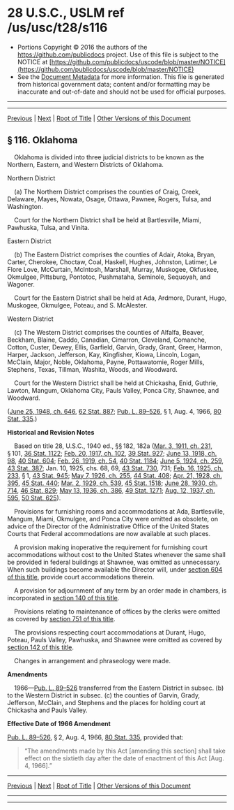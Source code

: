 ---
---

# 28 U.S.C., USLM ref /us/usc/t28/s116

* Portions Copyright © 2016 the authors of the https://github.com/publicdocs project.
  Use of this file is subject to the NOTICE at [https://github.com/publicdocs/uscode/blob/master/NOTICE](https://github.com/publicdocs/uscode/blob/master/NOTICE)
* See the [Document Metadata](././../../../../..//README.md) for more information.
  This file is generated from historical government data; content and/or formatting may be inaccurate and out-of-date and should not be used for official purposes.

----------
----------

[Previous](./../../../../..//us/usc/t28/ptI/ch5/m__us_usc_t28_s115.md) | [Next](./../../../../..//us/usc/t28/ptI/ch5/m__us_usc_t28_s117.md) | [Root of Title](./../../../../../) | [Other Versions of this Document](https://publicdocs.github.io/go/links?ns=uslm&ref=%2Fus%2Fusc%2Ft28%2Fs116)

## § 116. Oklahoma

    Oklahoma is divided into three judicial districts to be known as the Northern, Eastern, and Western Districts of Oklahoma.

Northern District

    (a) The Northern District comprises the counties of Craig, Creek, Delaware, Mayes, Nowata, Osage, Ottawa, Pawnee, Rogers, Tulsa, and Washington.

    Court for the Northern District shall be held at Bartlesville, Miami, Pawhuska, Tulsa, and Vinita.

Eastern District

    (b) The Eastern District comprises the counties of Adair, Atoka, Bryan, Carter, Cherokee, Choctaw, Coal, Haskell, Hughes, Johnston, Latimer, Le Flore Love, McCurtain, McIntosh, Marshall, Murray, Muskogee, Okfuskee, Okmulgee, Pittsburg, Pontotoc, Pushmataha, Seminole, Sequoyah, and Wagoner.

    Court for the Eastern District shall be held at Ada, Ardmore, Durant, Hugo, Muskogee, Okmulgee, Poteau, and S. McAlester.

Western District

    (c) The Western District comprises the counties of Alfalfa, Beaver, Beckham, Blaine, Caddo, Canadian, Cimarron, Cleveland, Comanche, Cotton, Custer, Dewey, Ellis, Garfield, Garvin, Grady, Grant, Greer, Harmon, Harper, Jackson, Jefferson, Kay, Kingfisher, Kiowa, Lincoln, Logan, McClain, Major, Noble, Oklahoma, Payne, Pottawatomie, Roger Mills, Stephens, Texas, Tillman, Washita, Woods, and Woodward.

    Court for the Western District shall be held at Chickasha, Enid, Guthrie, Lawton, Mangum, Oklahoma City, Pauls Valley, Ponca City, Shawnee, and Woodward.

([June 25, 1948, ch. 646][/us/act/1948-06-25/ch646], [62 Stat. 887][/us/stat/62/887]; [Pub. L. 89–526][/us/pl/89/526], § 1, Aug. 4, 1966, [80 Stat. 335][/us/stat/80/335].)

 __Historical and Revision Notes__ 

    Based on title 28, U.S.C., 1940 ed., §§ 182, 182a ([Mar. 3, 1911, ch. 231][/us/act/1911-03-03/ch231], § 101, [36 Stat. 1122][/us/stat/36/1122]; [Feb. 20, 1917, ch. 102][/us/act/1917-02-20/ch102], [39 Stat. 927][/us/stat/39/927]; [June 13, 1918, ch. 98][/us/act/1918-06-13/ch98], [40 Stat. 604][/us/stat/40/604]; [Feb. 26, 1919, ch. 54][/us/act/1919-02-26/ch54], [40 Stat. 1184][/us/stat/40/1184]; [June 5, 1924, ch. 259][/us/act/1924-06-05/ch259], [43 Stat. 387][/us/stat/43/387]; Jan. 10, 1925, chs. 68, 69, [43 Stat. 730][/us/stat/43/730], 731; [Feb. 16, 1925, ch. 233][/us/act/1925-02-16/ch233], § 1, [43 Stat. 945][/us/stat/43/945]; [May 7, 1926, ch. 255][/us/act/1926-05-07/ch255], [44 Stat. 408][/us/stat/44/408]; [Apr. 21, 1928, ch. 395][/us/act/1928-04-21/ch395], [45 Stat. 440][/us/stat/45/440]; [Mar. 2, 1929, ch. 539][/us/act/1929-03-02/ch539], [45 Stat. 1518][/us/stat/45/1518]; [June 28, 1930, ch. 714][/us/act/1930-06-28/ch714], [46 Stat. 829][/us/stat/46/829]; [May 13, 1936, ch. 386][/us/act/1936-05-13/ch386], [49 Stat. 1271][/us/stat/49/1271]; [Aug. 12, 1937, ch. 595][/us/act/1937-08-12/ch595], [50 Stat. 625][/us/stat/50/625]).

    Provisions for furnishing rooms and accommodations at Ada, Bartlesville, Mangum, Miami, Okmulgee, and Ponca City were omitted as obsolete, on advice of the Director of the Administrative Office of the United States Courts that Federal accommodations are now available at such places.

    A provision making inoperative the requirement for furnishing court accommodations without cost to the United States whenever the same shall be provided in federal buildings at Shawnee, was omitted as unnecessary. When such buildings become available the Director will, under [section 604 of this title][/us/usc/t28/s604], provide court accommodations therein.

    A provision for adjournment of any term by an order made in chambers, is incorporated in [section 140 of this title][/us/usc/t28/s140].

    Provisions relating to maintenance of offices by the clerks were omitted as covered by [section 751 of this title][/us/usc/t28/s751].

    The provisions respecting court accommodations at Durant, Hugo, Poteau, Pauls Valley, Pawhuska, and Shawnee were omitted as covered by [section 142 of this title][/us/usc/t28/s142].

    Changes in arrangement and phraseology were made.

 __Amendments__ 

    1966—[Pub. L. 89–526][/us/pl/89/526] transferred from the Eastern District in subsec. (b) to the Western District in subsec. (c) the counties of Garvin, Grady, Jefferson, McClain, and Stephens and the places for holding court at Chickasha and Pauls Valley.

 __Effective Date of 1966 Amendment__ 

[Pub. L. 89–526][/us/pl/89/526], § 2, Aug. 4, 1966, [80 Stat. 335][/us/stat/80/335], provided that: 

> “The amendments made by this Act \[amending this section\] shall take effect on the sixtieth day after the date of enactment of this Act \[Aug. 4, 1966\].”

----------

[Previous](./../../../../..//us/usc/t28/ptI/ch5/m__us_usc_t28_s115.md) | [Next](./../../../../..//us/usc/t28/ptI/ch5/m__us_usc_t28_s117.md) | [Root of Title](./../../../../../) | [Other Versions of this Document](https://publicdocs.github.io/go/links?ns=uslm&ref=%2Fus%2Fusc%2Ft28%2Fs116)

----------
----------

[/us/act/1948-06-25/ch646]: https://publicdocs.github.io/go/links?ns=uslm&ref=%2Fus%2Fact%2F1948-06-25%2Fch646
[/us/stat/62/887]: https://publicdocs.github.io/go/links?ns=uslm&ref=%2Fus%2Fstat%2F62%2F887
[/us/pl/89/526]: https://publicdocs.github.io/go/links?ns=uslm&ref=%2Fus%2Fpl%2F89%2F526
[/us/stat/80/335]: https://publicdocs.github.io/go/links?ns=uslm&ref=%2Fus%2Fstat%2F80%2F335
[/us/act/1911-03-03/ch231]: https://publicdocs.github.io/go/links?ns=uslm&ref=%2Fus%2Fact%2F1911-03-03%2Fch231
[/us/stat/36/1122]: https://publicdocs.github.io/go/links?ns=uslm&ref=%2Fus%2Fstat%2F36%2F1122
[/us/act/1917-02-20/ch102]: https://publicdocs.github.io/go/links?ns=uslm&ref=%2Fus%2Fact%2F1917-02-20%2Fch102
[/us/stat/39/927]: https://publicdocs.github.io/go/links?ns=uslm&ref=%2Fus%2Fstat%2F39%2F927
[/us/act/1918-06-13/ch98]: https://publicdocs.github.io/go/links?ns=uslm&ref=%2Fus%2Fact%2F1918-06-13%2Fch98
[/us/stat/40/604]: https://publicdocs.github.io/go/links?ns=uslm&ref=%2Fus%2Fstat%2F40%2F604
[/us/act/1919-02-26/ch54]: https://publicdocs.github.io/go/links?ns=uslm&ref=%2Fus%2Fact%2F1919-02-26%2Fch54
[/us/stat/40/1184]: https://publicdocs.github.io/go/links?ns=uslm&ref=%2Fus%2Fstat%2F40%2F1184
[/us/act/1924-06-05/ch259]: https://publicdocs.github.io/go/links?ns=uslm&ref=%2Fus%2Fact%2F1924-06-05%2Fch259
[/us/stat/43/387]: https://publicdocs.github.io/go/links?ns=uslm&ref=%2Fus%2Fstat%2F43%2F387
[/us/stat/43/730]: https://publicdocs.github.io/go/links?ns=uslm&ref=%2Fus%2Fstat%2F43%2F730
[/us/act/1925-02-16/ch233]: https://publicdocs.github.io/go/links?ns=uslm&ref=%2Fus%2Fact%2F1925-02-16%2Fch233
[/us/stat/43/945]: https://publicdocs.github.io/go/links?ns=uslm&ref=%2Fus%2Fstat%2F43%2F945
[/us/act/1926-05-07/ch255]: https://publicdocs.github.io/go/links?ns=uslm&ref=%2Fus%2Fact%2F1926-05-07%2Fch255
[/us/stat/44/408]: https://publicdocs.github.io/go/links?ns=uslm&ref=%2Fus%2Fstat%2F44%2F408
[/us/act/1928-04-21/ch395]: https://publicdocs.github.io/go/links?ns=uslm&ref=%2Fus%2Fact%2F1928-04-21%2Fch395
[/us/stat/45/440]: https://publicdocs.github.io/go/links?ns=uslm&ref=%2Fus%2Fstat%2F45%2F440
[/us/act/1929-03-02/ch539]: https://publicdocs.github.io/go/links?ns=uslm&ref=%2Fus%2Fact%2F1929-03-02%2Fch539
[/us/stat/45/1518]: https://publicdocs.github.io/go/links?ns=uslm&ref=%2Fus%2Fstat%2F45%2F1518
[/us/act/1930-06-28/ch714]: https://publicdocs.github.io/go/links?ns=uslm&ref=%2Fus%2Fact%2F1930-06-28%2Fch714
[/us/stat/46/829]: https://publicdocs.github.io/go/links?ns=uslm&ref=%2Fus%2Fstat%2F46%2F829
[/us/act/1936-05-13/ch386]: https://publicdocs.github.io/go/links?ns=uslm&ref=%2Fus%2Fact%2F1936-05-13%2Fch386
[/us/stat/49/1271]: https://publicdocs.github.io/go/links?ns=uslm&ref=%2Fus%2Fstat%2F49%2F1271
[/us/act/1937-08-12/ch595]: https://publicdocs.github.io/go/links?ns=uslm&ref=%2Fus%2Fact%2F1937-08-12%2Fch595
[/us/stat/50/625]: https://publicdocs.github.io/go/links?ns=uslm&ref=%2Fus%2Fstat%2F50%2F625
[/us/usc/t28/s604]: https://publicdocs.github.io/go/links?ns=uslm&ref=%2Fus%2Fusc%2Ft28%2Fs604
[/us/usc/t28/s140]: https://publicdocs.github.io/go/links?ns=uslm&ref=%2Fus%2Fusc%2Ft28%2Fs140
[/us/usc/t28/s751]: https://publicdocs.github.io/go/links?ns=uslm&ref=%2Fus%2Fusc%2Ft28%2Fs751
[/us/usc/t28/s142]: https://publicdocs.github.io/go/links?ns=uslm&ref=%2Fus%2Fusc%2Ft28%2Fs142
[/us/pl/89/526]: https://publicdocs.github.io/go/links?ns=uslm&ref=%2Fus%2Fpl%2F89%2F526
[/us/pl/89/526]: https://publicdocs.github.io/go/links?ns=uslm&ref=%2Fus%2Fpl%2F89%2F526
[/us/stat/80/335]: https://publicdocs.github.io/go/links?ns=uslm&ref=%2Fus%2Fstat%2F80%2F335


